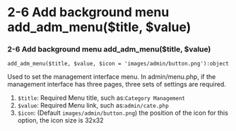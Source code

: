 # 2-6 Add background menu add\_adm\_menu\($title, $value\)

### 2-6 Add background menu add\_adm\_menu\($title, $value\)

```text
add_adm_menu($title, $value, $icon = 'images/admin/button.png'):object
```

Used to set the management interface menu. In admin/menu.php, if the management interface has three pages, three sets of settings are required.

1. `$title`: Required Menu title, such as:`Category Management`
2. `$value`: Required Menu link, such as:`admin/cate.php`
3. `$icon`: \(Default `images/admin/button.png`\) the position of the icon for this option, the icon size is 32x32



